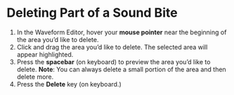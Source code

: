 # Deleting Part of a Sound Bite

1. In the Waveform Editor, hover your **mouse pointer** near the beginning of the area you’d like to delete.
2. Click and drag the area you’d like to delete. The selected area will appear highlighted.
3. Press the **spacebar** \(on keyboard\) to preview the area you’d like to delete. **Note**: You can always delete a small portion of the area and then delete more.
4. Press the **Delete** key \(on keyboard.\)

